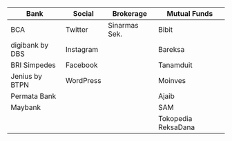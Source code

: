 
| Bank            | Social     | Brokerage     | Mutual Funds        |
|-----------------|------------|---------------|---------------------|
| BCA             | Twitter    | Sinarmas Sek. | Bibit               |
| digibank by DBS | Instagram  |               | Bareksa             |
| BRI Simpedes    | Facebook   |               | Tanamduit           |
| Jenius by BTPN  | WordPress  |               | Moinves             |
| Permata Bank    |            |               | Ajaib               |
| Maybank         |            |               | SAM                 |
|                 |            |               | Tokopedia ReksaDana |
